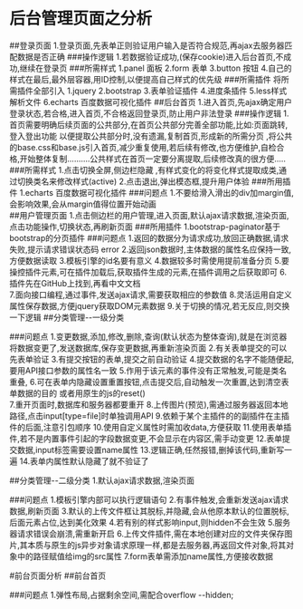 
# 后台管理页面之分析
##登录页面
1.登录页面,先表单正则验证用户输入是否符合规范,再ajax去服务器匹配数据是否正确
###操作逻辑
1.若数据验证成功,(保存cookie)进入后台首页,不成功,继续在登录页
###所需样式
1.panel 面板 
2.form  表单
3.button 按钮
4.自己的样式在最后,最外层容器,用ID控制,以便提高自己样式的优先级
###所需插件 将所需插件全部引入
1.jquery
2.bootstrap
3.表单验证插件
4.进度条插件
5.less样式解析文件
6.echarts 百度数据可视化插件 
##后台首页
1.进入首页,先ajax确定用户登录状态,若合格,进入首页,不合格返回登录页,防止用户非法登录
###操作逻辑
1.首页需要明确后续页面的公共部分,在首页公共部分完善全部功能,比如:页面跳转,登入登出功能
  以便提取公共部分时,没有遗漏,复制首页,形成新的所需分页 ,将公共的base.css和base.js引入首页,减少重复使用,若后续有修改,也方便维护,自检合格,开始整体复制..........公共样式在首页一定要分离提取,后续修改真的很方便.....
###所需样式
1.点击切换全屏,侧边栏隐藏 ,有样式变化的将变化样式提取成类,通过切换类名来修改样式(active)
2.点击退出,弹出模态框,提升用户体验
###所用插件
1.echarts 百度数据可视化插件
###问题点
1.不要给滑入滑出的div加margin值,会影响效果,会从margin值得位置开始动画   
##用户管理页面
1.点击侧边栏的用户管理,进入页面,默认ajax请求数据,渲染页面,点击功能操作,切换状态,再刷新页面
###所用插件
1.bootstrap-paginator基于bootstrap的分页插件
###问题点
1.返回的数据分为请求成功,放回正确数据,请求失败,提示请求错误状态码 error
2.返回json数据时,主体数据的属性名应保持一致,方便数据读取
3.模板引擎的id名要有意义 
4.数据较多时需使用提前准备分页 
5.要操控插件元素,可在插件加载后,获取插件生成的元素,在插件调用之后获取即可
6.插件先在GitHub上找到,再看中文文档  
7.面向接口编程,通过事件,发送ajax请求,需要获取相应的参数值
8.灵活运用自定义属性保存数据,方便jquery获取DOM元素数据
9.关于切换的情况,若无反应,则交换一下逻辑
##分类管理--一级分类

###问题点
1.变更数据,添加,修改,删除,查询(默认状态为整体查询),就是在浏览器将数据变更了,发送数据库,保存变更数据,再重新渲染页面
2.有关表单提交的可以先表单验证
3.有提交按钮的表单,提交之前自动验证
4.提交数据的名字不能随便起,要用API接口参数的属性名一致
5.作用于该元素的事件没有正常触发,可能是类名重叠,
6.可在表单内隐藏设置重置按钮,点击提交后,自动触发一次重置,达到清空表单数据的目的
    或者用原生的js的reset()  
7.重开页面时,数据库和服务器都要重开
8.上传图片(预览),需通过服务器返回本地路径,点击input[type=file]时单独调用API
9.依赖于某个主插件的的副插件在主插件的后面,注意引包顺序
10.使用自定义属性时需加收data,方便获取
11.使用表单插件,若不是内置事件引起的字段数据变更,不会显示在内容区,需手动变更
12.表单提交数据,input标签需要设置name属性
13.逻辑正确,任然报错,删掉该代码,重新写一遍
14.表单内属性默认隐藏了就不验证了




##分类管理--二级分类
1.默认ajax请求数据,渲染页面




###问题点
1.模板引擎内部可以执行逻辑语句
2.有事件触发,会重新发送ajax请求数据,刷新页面
3.默认的上传文件框让其脱标,并隐藏,会从他原本默认的位置脱标,后面元素占位,达到美化效果
4.若有别的样式影响input,则hidden不会生效
5.服务器请求错误会崩溃,需重新开启
6.上传文件插件,需在本地创建对应的文件夹保存图片,其本质与原生的js异步对象请求原理一样,都是去服务器,再返回文件对象,将其对象中的路径赋值给img的src属性
7.form表单需添加name属性,方便接收数据

#前台页面分析
##前台首页

###问题点
1.弹性布局,占据剩余空间,需配合overflow --hidden;
